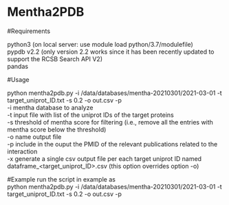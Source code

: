 # Mentha2PDB

#Requirements

python3 (on local server: use module load python/3.7/modulefile) <br />
pypdb v2.2 (only version 2.2 works since it has been recently updated to support the RCSB Search API V2) <br />
pandas <br />

#Usage

python mentha2pdb.py -i /data/databases/mentha-20210301/2021-03-01 -t target_uniprot_ID.txt -s 0.2 -o out.csv -p <br />
-i mentha database to analyze <br />
-t input file with list of the uniprot IDs of the target proteins <br />
-s threshold of mentha score for filtering (i.e., remove all the entries with mentha score below the threshold) <br />
-o name output file <br />
-p include in the ouput the PMID of the relevant publications related to the interaction <br />
-x generate a single csv output file per each target uniprot ID named dataframe_<target_uniprot_ID>.csv (this option overrides option -o) <br />

#Example
run the script in example as <br />
python mentha2pdb.py -i /data/databases/mentha-20210301/2021-03-01 -t target_uniprot_ID.txt -s 0.2 -o out.csv -p  <br />
